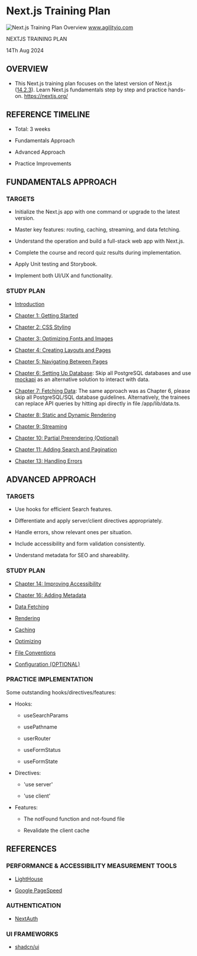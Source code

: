 # Next.js Training Plan

![Next.js Training Plan Overview](https://lh7-rt.googleusercontent.com/docsz/AD_4nXd1XW2rQN8FeKs6NfZ_Dh-bXsGY-uE1Qfdos-f7jmRjuSWdOZ0xWZet2GDuK3LvXxXd3em1JkmN3VyfrOWLm-mm8CZ9ZKuerJSRwVF8L9Ir8SM7xBsVbUo10PMS_lrx0xr5PO4nxbtAR9_KEXY2C8CphHI?key=ULzQfxtlUV4dL8_d7VlWDQ)
www.agilityio.com

NEXTJS TRAINING PLAN

14Th Aug 2024

## OVERVIEW

- This Next.js training plan focuses on the latest version of Next.js ([14.2.3](https://github.com/vercel/next.js/releases/tag/v14.2.3)). Learn Next.js fundamentals step by step and practice hands-on. <https://nextjs.org/> 

## REFERENCE TIMELINE

- Total: 3 weeks

- Fundamentals Approach

- Advanced Approach

- Practice Improvements
  
## FUNDAMENTALS APPROACH

### TARGETS

- Initialize the Next.js app with one command or upgrade to the latest version.

- Master key features: routing, caching, streaming, and data fetching.

- Understand the operation and build a full-stack web app with Next.js.

- Complete the course and record quiz results during implementation.

- Apply Unit testing and Storybook.

- Implement both UI/UX and functionality.

### STUDY PLAN

- [Introduction](https://nextjs.org/learn/dashboard-app)

- [Chapter 1: Getting Started](https://nextjs.org/learn/dashboard-app/getting-started)

- [Chapter 2: CSS Styling](https://nextjs.org/learn/dashboard-app/css-styling)

- [Chapter 3: Optimizing Fonts and Images](https://nextjs.org/learn/dashboard-app/optimizing-fonts-images)

- [Chapter 4: Creating Layouts and Pages](https://nextjs.org/learn/dashboard-app/creating-layouts-and-pages)

- [Chapter 5: Navigating Between Pages](https://nextjs.org/learn/dashboard-app/navigating-between-pages)

- [Chapter 6: Setting Up Database](https://nextjs.org/learn/dashboard-app/setting-up-your-database): Skip all PostgreSQL databases and use [mockapi](https://mockapi.io/) as an alternative solution to interact with data.

- [Chapter 7: Fetching Data](https://nextjs.org/learn/dashboard-app/fetching-data): The same approach was as Chapter 6, please skip all PostgreSQL/SQL database guidelines. Alternatively, the trainees can replace API queries by hitting api directly in file /app/lib/data.ts.

- [Chapter 8: Static and Dynamic Rendering](https://nextjs.org/learn/dashboard-app/static-and-dynamic-rendering)

- [Chapter 9: Streaming](https://nextjs.org/learn/dashboard-app/streaming)

- [Chapter 10: Partial Prerendering (Optional)](https://nextjs.org/learn/dashboard-app/partial-prerendering)

- [Chapter 11: Adding Search and Pagination](https://nextjs.org/learn/dashboard-app/adding-search-and-pagination)

- [Chapter 13: Handling Errors](https://nextjs.org/learn/dashboard-app/error-handling)

## ADVANCED APPROACH

### TARGETS

- Use hooks for efficient Search features.

- Differentiate and apply server/client directives appropriately.

- Handle errors, show relevant ones per situation.

- Include accessibility and form validation consistently.

- Understand metadata for SEO and shareability.

### STUDY PLAN

- [Chapter 14: Improving Accessibility](https://nextjs.org/learn/dashboard-app/improving-accessibility)

- [Chapter 16: Adding Metadata](https://nextjs.org/learn/dashboard-app/adding-metadata)

- [Data Fetching](https://nextjs.org/docs/app/building-your-application/data-fetching)

- [Rendering](https://nextjs.org/docs/app/building-your-application/rendering)

- [Caching](https://nextjs.org/docs/app/building-your-application/caching)

- [Optimizing](https://nextjs.org/docs/app/building-your-application/optimizing)

- [File Conventions](https://nextjs.org/docs/app/api-reference/file-conventions)

- [Configuration (OPTIONAL)](https://nextjs.org/docs/app/api-reference/next-config-js)

### PRACTICE IMPLEMENTATION

Some outstanding hooks/directives/features:

- Hooks:

  - useSearchParams

  - usePathname

  - userRouter

  - useFormStatus

  - useFormState

- Directives:

  - 'use server'

  - 'use client'

- Features:

  - The notFound function and not-found file

  - Revalidate the client cache

## REFERENCES

### PERFORMANCE & ACCESSIBILITY MEASUREMENT TOOLS

- [LightHouse](https://chrome.google.com/webstore/detail/lighthouse/blipmdconlkpinefehnmjammfjpmpbjk)

- [Google PageSpeed](https://pagespeed.web.dev/)

### AUTHENTICATION

- [NextAuth](https://next-auth.js.org/)

### UI FRAMEWORKS

- [shadcn/ui](https://ui.shadcn.com/)
